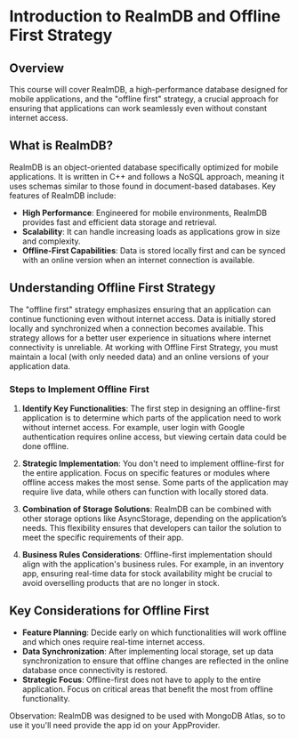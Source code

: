 # Introduction to RealmDB and Offline First Strategy

## Overview

This course will cover RealmDB, a high-performance database designed for mobile applications, and the "offline first" strategy, a crucial approach for ensuring that applications can work seamlessly even without constant internet access. 

## What is RealmDB?

RealmDB is an object-oriented database specifically optimized for mobile applications. It is written in C++ and follows a NoSQL approach, meaning it uses schemas similar to those found in document-based databases. Key features of RealmDB include:

- **High Performance**: Engineered for mobile environments, RealmDB provides fast and efficient data storage and retrieval.
- **Scalability**: It can handle increasing loads as applications grow in size and complexity.
- **Offline-First Capabilities**: Data is stored locally first and can be synced with an online version when an internet connection is available.

## Understanding Offline First Strategy

The "offline first" strategy emphasizes ensuring that an application can continue functioning even without internet access. Data is initially stored locally and synchronized when a connection becomes available. This strategy allows for a better user experience in situations where internet connectivity is unreliable. At working with Offline First Strategy, you must maintain a local (with only needed data) and an online versions of your application data. 

### Steps to Implement Offline First

1. **Identify Key Functionalities**: The first step in designing an offline-first application is to determine which parts of the application need to work without internet access. For example, user login with Google authentication requires online access, but viewing certain data could be done offline.

2. **Strategic Implementation**: You don't need to implement offline-first for the entire application. Focus on specific features or modules where offline access makes the most sense. Some parts of the application may require live data, while others can function with locally stored data.

3. **Combination of Storage Solutions**: RealmDB can be combined with other storage options like AsyncStorage, depending on the application’s needs. This flexibility ensures that developers can tailor the solution to meet the specific requirements of their app.

4. **Business Rules Considerations**: Offline-first implementation should align with the application's business rules. For example, in an inventory app, ensuring real-time data for stock availability might be crucial to avoid overselling products that are no longer in stock.

## Key Considerations for Offline First

- **Feature Planning**: Decide early on which functionalities will work offline and which ones require real-time internet access.
- **Data Synchronization**: After implementing local storage, set up data synchronization to ensure that offline changes are reflected in the online database once connectivity is restored.
- **Strategic Focus**: Offline-first does not have to apply to the entire application. Focus on critical areas that benefit the most from offline functionality.

Observation: RealmDB was designed to be used with MongoDB Atlas, so to use it you'll need provide the app id on your AppProvider.